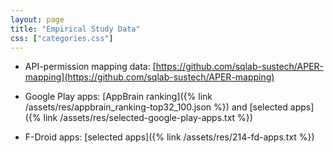 ```yaml
---
layout: page
title: "Empirical Study Data"
css: ["categories.css"]
---
```


<!-- {% include empiricalstudy.html %}

<br><br>

##### RQ 1: Evolution of Permission Specification
>How do thepermission-protected APIs and their permission specificationsevolve in the stock Android platforms?


![](/assets/res/epimgs/teble1.png)

___


##### RQ 2: Impact of Evolution
>How many Android apps may beaffected by the evolving API-permission specifications?

![](/assets/res/epimgs/table2.png)




___


##### RQ 3: Permission Management Practices 
>How many An-droid apps implement asynchronous permission managementsand API usages?

![](/assets/res/epimgs/fig1.png)




____ -->

+ API-permission mapping data: [https://github.com/sqlab-sustech/APER-mapping](https://github.com/sqlab-sustech/APER-mapping)

+ Google Play apps: [AppBrain ranking]({% link /assets/res/appbrain_ranking-top32_100.json %}) and [selected apps]({% link /assets/res/selected-google-play-apps.txt %})

+ F-Droid apps: [selected apps]({% link /assets/res/214-fd-apps.txt %})

